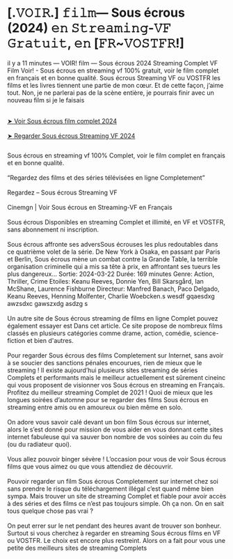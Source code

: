 # [.𝚅𝙾𝙸𝚁.] 𝚏𝚒𝚕𝚖— Sous écrous (2024) 𝚎𝚗 𝚂𝚝𝚛𝚎𝚊𝚖𝚒𝚗𝚐-𝚅𝙵 𝙶𝚛𝚊𝚝𝚞𝚒𝚝, 𝚎𝚗 [𝙵𝚁~𝚅𝙾𝚂𝚃𝙵𝚁!]

<div class="ipc-html-content-inner-div">il y a 11 minutes — VOIR! film — Sous écrous 2024 Streaming Complet VF Film Voir! - Sous écrous en streaming vf 100% gratuit, voir le film complet en français et en bonne qualité. Sous écrous Streaming VF ou VOSTFR les films et les livres tiennent une partie de mon cœur. Et de cette façon, j’aime tout. Non, je ne parlerai pas de la scène entière, je pourrais finir avec un nouveau film si je le faisais<br>

<br><a class="ipc-md-link" href="https://sixmedia.online/fr/movie/1279871/sous-écrous"> ➤ Voir Sous écrous film complet 2024 </a><br><br><a class="ipc-md-link" href="https://sixmedia.online/fr/movie/1279871/sous-écrous"> ➤ Regarder Sous écrous Streaming VF 2024 </a></div>

<a href="https://sixmedia.online/fr/movie/1279871/sous-écrous" rel="nofollow"><img src="https://i.postimg.cc/gjM7d5zQ/trhth.gif" alt="" style="max-width: 100%;"></a></p>

<div class="ipc-html-content-inner-div">Sous écrous en streaming vf 100% Complet, voir le film complet en français et en bonne qualité.<br><br>“Regardez des films et des séries télévisées en ligne Completement”<br><br>Regardez – Sous écrous Streaming VF<br><br>Cinemgn | Voir Sous écrous en Streaming-VF en Français<br><br>Sous écrous Disponibles en streaming Complet et illimité, en VF et VOSTFR, sans abonnement ni inscription.<br><br>Sous écrous affronte ses adversSous écrouses les plus redoutables dans ce quatrième volet de la série. De New York à Osaka, en passant par Paris et Berlin, Sous écrous mène un combat contre la Grande Table, la terrible organisation criminelle qui a mis sa tête à prix, en affrontant ses tueurs les plus dangereux... Sortie: 2024-03-22 Durée: 169 minutes Genre: Action, Thriller, Crime Etoiles: Keanu Reeves, Donnie Yen, Bill Skarsgård, Ian McShane, Laurence Fishburne Directeur: Manfred Banach, Paco Delgado, Keanu Reeves, Henning Molfenter, Charlie Woebcken.s wesdf gqaesdxg awzsdxc gawszxdg asdzg s<br><br>Un autre site de Sous écrous streaming de films en ligne Complet pouvez également essayer est Dans cet article. Ce site propose de nombreux films classés en plusieurs catégories comme drame, action, comédie, science-fiction et bien d'autres.<br><br>Pour regarder Sous écrous des films Completement sur Internet, sans avoir à se soucier des sanctions pénales encourues, rien de mieux que le streaming ! Il existe aujourd’hui plusieurs sites streaming de séries Complets et performants mais le meilleur actuellement est sûrement cineinc qui vous proposent de visionner vos Sous écrous en streaming en Français. Profitez du meilleur streaming Complet de 2021 ! Quoi de mieux que les longues soirées d’automne pour se regarder des films Sous écrous en streaming entre amis ou en amoureux ou bien même en solo.<br><br>On adore vous savoir calé devant un bon film Sous écrous sur internet, alors le s’est donné pour mission de vous aider en vous donnant cette sites internet fabuleuse qui va sauver bon nombre de vos soirées au coin du feu (ou du radiateur quoi).<br><br>Vous allez pouvoir binger sévère ! L’occasion pour vous de voir Sous écrous films que vous aimez ou que vous attendiez de découvrir.<br><br>Pouvoir regarder un film Sous écrous Completement sur internet chez soi sans prendre le risque du téléchargement illégal c’est quand même bien sympa. Mais trouver un site de streaming Complet et fiable pour avoir accès à des séries et des films ce n’est pas toujours simple. Oh ça non. On en sait tous quelque chose pas vrai ?<br><br>On peut errer sur le net pendant des heures avant de trouver son bonheur. Surtout si vous cherchez à regarder en streaming Sous écrous films en VF ou VOSTFR. Le choix est encore plus restreint. Alors on a fait pour vous une petite des meilleurs sites de streaming Complets</div>
</p>
